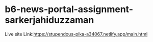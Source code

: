 # b6-news-portal-assignment-sarkerjahiduzzaman
Live site Link:https://stupendous-pika-a34067.netlify.app/main.html
